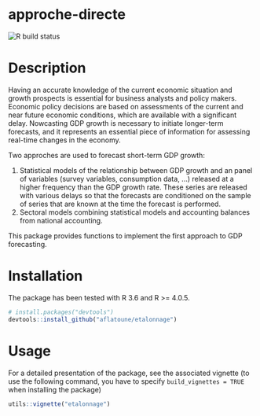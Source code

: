 # approche-directe
![R build status](https://github.com/aflatoune/etalonnage/workflows/R-CMD-check/badge.svg)

# Description

Having an accurate knowledge of the current economic situation and growth prospects is essential for business analysts and policy makers. Economic policy decisions
are based on assessments of the current and near future economic conditions, which are available with a significant delay. Nowcasting GDP growth is necessary to initiate longer-term forecasts, and it represents an essential piece of information for assessing real-time changes in the economy.

Two approches are used to forecast short-term GDP growth:

1. Statistical models of the relationship between GDP growth and an panel of variables (survey variables, consumption data, ...) released at a higher frequency than the GDP growth rate. These series are released with various delays so that the forecasts are conditioned on the sample of series that are known at the time the forecast is performed.
2. Sectoral models combining statistical models and accounting balances from national accounting.

This package provides functions to implement the first approach to GDP forecasting.

# Installation

The package has been tested with R 3.6 and R >= 4.0.5.

```r
# install.packages("devtools")
devtools::install_github("aflatoune/etalonnage")
```

# Usage

For a detailed presentation of the package, see the associated vignette (to use the following command, you have to specify `build_vignettes = TRUE` when installing the package)

```r
utils::vignette("etalonnage")
```
